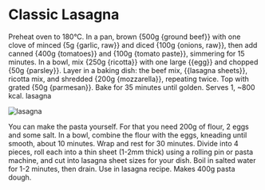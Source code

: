 # Classic Lasagna

Preheat oven to 180°C. In a pan, brown {500g {ground beef}} with one clove of minced {5g {garlic, raw}} and diced {100g {onions, raw}}, then add canned {400g {tomatoes}} and {100g {tomato paste}}, simmering for 15 minutes. In a bowl, mix {250g {ricotta}} with one large {{egg}} and chopped {50g {parsley}}. Layer in a baking dish: the beef mix, {{lasagna sheets}}, ricotta mix, and shredded {200g {mozzarella}}, repeating twice. Top with grated {50g {parmesan}}. Bake for 35 minutes until golden. Serves 1, ~800 kcal. lasagna

![lasagna](../../MealPlanner/meals/images/lasagna.jpg)


You can make the pasta yourself. For that you need 200g of flour, 2 eggs and some salt. In a bowl, combine the flour with the eggs, kneading until smooth, about 10 minutes. Wrap and rest for 30 minutes. Divide into 4 pieces, roll each into a thin sheet (1-2mm thick) using a rolling pin or pasta machine, and cut into lasagna sheet sizes for your dish. Boil in salted water for 1-2 minutes, then drain. Use in lasagna recipe. Makes 400g pasta dough.

